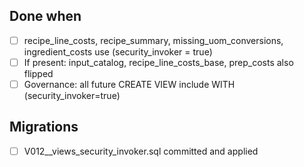 <!--
seed-uid: SEC-001
parent_uid: SEC-000
title: Flip cost/reporting views to SECURITY INVOKER
type: Chore
area: db
priority: P0
status: Todo
project: main
-->
## Done when
- [ ] recipe_line_costs, recipe_summary, missing_uom_conversions, ingredient_costs use (security_invoker = true)
- [ ] If present: input_catalog, recipe_line_costs_base, prep_costs also flipped
- [ ] Governance: all future CREATE VIEW include WITH (security_invoker=true)
## Migrations
- [ ] V012__views_security_invoker.sql committed and applied
